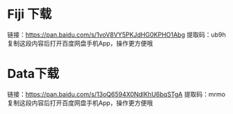 # Fiji 下载
链接：https://pan.baidu.com/s/1voV8VY5PKJdHG0KPHO1Abg 
提取码：ub9h 
复制这段内容后打开百度网盘手机App，操作更方便哦

# Data下载
链接：https://pan.baidu.com/s/13oQ6594X0NdlKhU6bqSTgA 
提取码：mrmo 
复制这段内容后打开百度网盘手机App，操作更方便哦